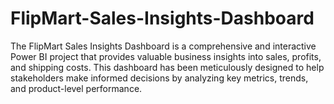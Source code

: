 # FlipMart-Sales-Insights-Dashboard
The FlipMart Sales Insights Dashboard is a comprehensive and interactive Power BI project that provides valuable business insights into sales, profits, and shipping costs. This dashboard has been meticulously designed to help stakeholders make informed decisions by analyzing key metrics, trends, and product-level performance.
